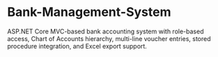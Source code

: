 # Bank-Management-System
ASP.NET Core MVC-based bank accounting system with role-based access, Chart of Accounts hierarchy, multi-line voucher entries, stored procedure integration, and Excel export support.
